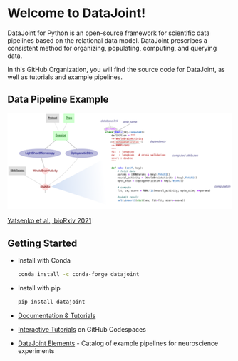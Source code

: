 # Welcome to DataJoint!

DataJoint for Python is an open-source framework for scientific data pipelines based on the relational data model. DataJoint prescribes a consistent method for organizing, populating, computing, and querying data.

In this GitHub Organization, you will find the source code for DataJoint, as well as tutorials and example pipelines.

## Data Pipeline Example

![pipeline](https://raw.githubusercontent.com/datajoint/datajoint-python/master/images/pipeline.png)

[Yatsenko et al., bioRxiv 2021](https://doi.org/10.1101/2021.03.30.437358)

## Getting Started

- Install with Conda

     ```bash
     conda install -c conda-forge datajoint
     ```

- Install with pip

     ```bash
     pip install datajoint
     ```

- [Documentation & Tutorials](https://datajoint.com/docs/core/datajoint-python/)

- [Interactive Tutorials](https://github.com/datajoint/datajoint-tutorials) on GitHub Codespaces

- [DataJoint Elements](https://datajoint.com/docs/elements/) - Catalog of example pipelines for neuroscience experiments
